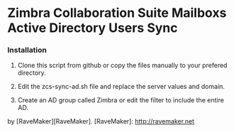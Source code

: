 Zimbra Collaboration Suite Mailboxs Active Directory Users Sync
===============================================================

### Installation

1. Clone this script from github or copy the files manually to your prefered directory.

2. Edit the zcs-sync-ad.sh file and replace the server values and domain.

3. Create an AD group called Zimbra or edit the filter to include the entire AD.

by [RaveMaker][RaveMaker].
[RaveMaker]: http://ravemaker.net

